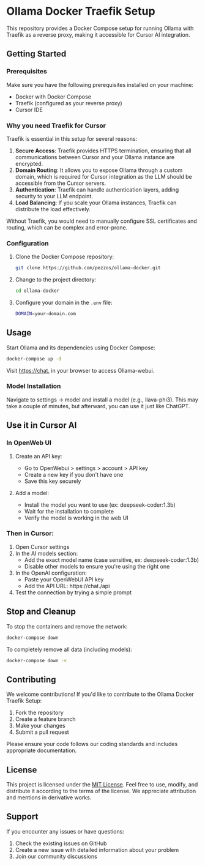 # Ollama Docker Traefik Setup

This repository provides a Docker Compose setup for running Ollama with Traefik as a reverse proxy, making it accessible for Cursor AI integration.

## Getting Started

### Prerequisites
Make sure you have the following prerequisites installed on your machine:

- Docker with Docker Compose
- Traefik (configured as your reverse proxy)
- Cursor IDE

### Why you need Traefik for Cursor

Traefik is essential in this setup for several reasons:

1. **Secure Access**: Traefik provides HTTPS termination, ensuring that all communications between Cursor and your Ollama instance are encrypted.
2. **Domain Routing**: It allows you to expose Ollama through a custom domain, which is required for Cursor integration as the LLM should be accessible from the Cursor servers.
3. **Authentication**: Traefik can handle authentication layers, adding security to your LLM endpoint.
4. **Load Balancing**: If you scale your Ollama instances, Traefik can distribute the load effectively.

Without Traefik, you would need to manually configure SSL certificates and routing, which can be complex and error-prone.

### Configuration

1. Clone the Docker Compose repository:

    ```bash
    git clone https://github.com/pezzos/ollama-docker.git
    ```

2. Change to the project directory:

    ```bash
    cd ollama-docker
    ```

3. Configure your domain in the `.env` file:
    ```bash
    DOMAIN=your-domain.com
    ```

## Usage

Start Ollama and its dependencies using Docker Compose:

```bash
docker-compose up -d
```

Visit [https://chat.<DOMAIN>](https://chat.<DOMAIN>) in your browser to access Ollama-webui.

### Model Installation

Navigate to settings -> model and install a model (e.g., llava-phi3). This may take a couple of minutes, but afterward, you can use it just like ChatGPT.

## Use it in Cursor AI

### In OpenWeb UI
1. Create an API key:
   - Go to OpenWebui > settings > account > API key
   - Create a new key if you don't have one
   - Save this key securely

2. Add a model:
   - Install the model you want to use (ex: deepseek-coder:1.3b)
   - Wait for the installation to complete
   - Verify the model is working in the web UI

### Then in Cursor:

1. Open Cursor settings
2. In the AI models section:
   - Add the exact model name (case sensitive, ex: deepseek-coder:1.3b)
   - Disable other models to ensure you're using the right one
3. In the OpenAI configuration:
   - Paste your OpenWebUI API key
   - Add the API URL: https://chat.<DOMAIN>/api
4. Test the connection by trying a simple prompt

## Stop and Cleanup

To stop the containers and remove the network:

```bash
docker-compose down
```

To completely remove all data (including models):
```bash
docker-compose down -v
```

## Contributing

We welcome contributions! If you'd like to contribute to the Ollama Docker Traefik Setup:

1. Fork the repository
2. Create a feature branch
3. Make your changes
4. Submit a pull request

Please ensure your code follows our coding standards and includes appropriate documentation.

## License

This project is licensed under the [MIT License](LICENSE). Feel free to use, modify, and distribute it according to the terms of the license. We appreciate attribution and mentions in derivative works.

## Support

If you encounter any issues or have questions:
1. Check the existing issues on GitHub
2. Create a new issue with detailed information about your problem
3. Join our community discussions

